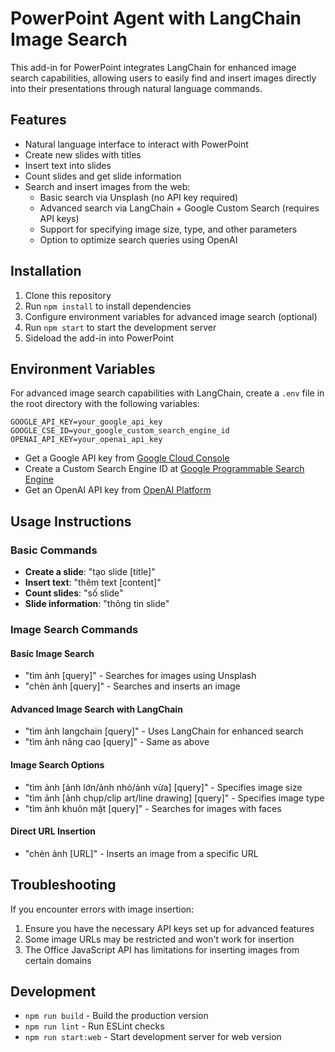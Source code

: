 # PowerPoint Agent with LangChain Image Search

This add-in for PowerPoint integrates LangChain for enhanced image search capabilities, allowing users to easily find and insert images directly into their presentations through natural language commands.

## Features

- Natural language interface to interact with PowerPoint
- Create new slides with titles
- Insert text into slides
- Count slides and get slide information
- Search and insert images from the web:
  - Basic search via Unsplash (no API key required)
  - Advanced search via LangChain + Google Custom Search (requires API keys)
  - Support for specifying image size, type, and other parameters
  - Option to optimize search queries using OpenAI

## Installation

1. Clone this repository
2. Run `npm install` to install dependencies
3. Configure environment variables for advanced image search (optional)
4. Run `npm start` to start the development server
5. Sideload the add-in into PowerPoint

## Environment Variables

For advanced image search capabilities with LangChain, create a `.env` file in the root directory with the following variables:

```
GOOGLE_API_KEY=your_google_api_key
GOOGLE_CSE_ID=your_google_custom_search_engine_id
OPENAI_API_KEY=your_openai_api_key
```

- Get a Google API key from [Google Cloud Console](https://console.cloud.google.com/)
- Create a Custom Search Engine ID at [Google Programmable Search Engine](https://programmablesearchengine.google.com/controlpanel/create)
- Get an OpenAI API key from [OpenAI Platform](https://platform.openai.com/)

## Usage Instructions

### Basic Commands

- **Create a slide**: "tạo slide [title]"
- **Insert text**: "thêm text [content]"
- **Count slides**: "số slide"
- **Slide information**: "thông tin slide"

### Image Search Commands

#### Basic Image Search
- "tìm ảnh [query]" - Searches for images using Unsplash
- "chèn ảnh [query]" - Searches and inserts an image

#### Advanced Image Search with LangChain
- "tìm ảnh langchain [query]" - Uses LangChain for enhanced search
- "tìm ảnh nâng cao [query]" - Same as above

#### Image Search Options
- "tìm ảnh [ảnh lớn/ảnh nhỏ/ảnh vừa] [query]" - Specifies image size
- "tìm ảnh [ảnh chụp/clip art/line drawing] [query]" - Specifies image type
- "tìm ảnh khuôn mặt [query]" - Searches for images with faces

#### Direct URL Insertion
- "chèn ảnh [URL]" - Inserts an image from a specific URL

## Troubleshooting

If you encounter errors with image insertion:
1. Ensure you have the necessary API keys set up for advanced features
2. Some image URLs may be restricted and won't work for insertion
3. The Office JavaScript API has limitations for inserting images from certain domains

## Development

- `npm run build` - Build the production version
- `npm run lint` - Run ESLint checks
- `npm run start:web` - Start development server for web version 
